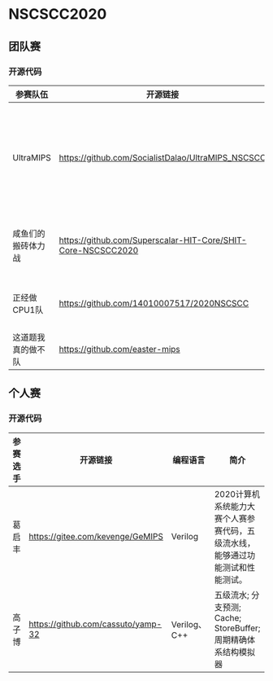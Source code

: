 # NSCSCC2020

## 团队赛

### 开源代码

| 参赛队伍           | 开源链接                                                     | 编程语言               | 简介                                                         |
| ------------------ | ------------------------------------------------------------ | ---------------------- | ------------------------------------------------------------ |
| UltraMIPS          | https://github.com/SocialistDalao/UltraMIPS_NSCSCC           | Verilog                | 拥有详细开发文档和友好型代码的来源作品:基于双发射处理器的UltraMIPS系统设计 |
| 咸鱼们的搬砖体力战 | https://github.com/Superscalar-HIT-Core/SHIT-Core-NSCSCC2020 | SystemVerilog          | 基于MIPS指令集的乱序四发射的超标量处理器                     |
| 正经做CPU1队       | https://github.com/14010007517/2020NSCSCC                    | Verilog                | 尽可能的挖掘五级流水的潜力                                   |
| 这道题我真的做不队 | https://github.com/easter-mips                               | SystemVerilog、Chisel3 | 顺序双发五级流水带cache                                      |



## 个人赛

### 开源代码

| 参赛选手 | 开源链接                           | 编程语言     | 简介                                                         |
| -------- | ---------------------------------- | ------------ | ------------------------------------------------------------ |
| 葛启丰   | https://gitee.com/kevenge/GeMIPS   | Verilog      | 2020计算机系统能力大赛个人赛参赛代码，五级流水线，能够通过功能测试和性能测试。 |
| 高子博   | https://github.com/cassuto/yamp-32 | Verilog、C++ | 五级流水; 分支预测; Cache; StoreBuffer; 周期精确体系结构模拟器 |